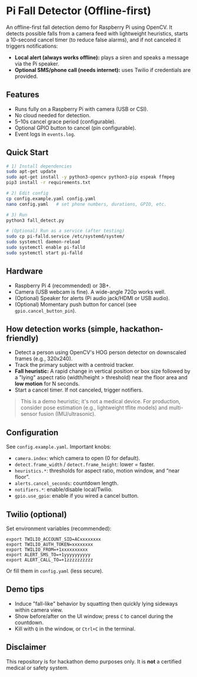 
# Pi Fall Detector (Offline-first)

An offline-first fall detection demo for Raspberry Pi using OpenCV. It detects possible falls from a camera feed with lightweight heuristics, starts a 10-second cancel timer (to reduce false alarms), and if not canceled it triggers notifications:

- **Local alert (always works offline):** plays a siren and speaks a message via the Pi speaker.
- **Optional SMS/phone call (needs internet):** uses Twilio if credentials are provided.

## Features
- Runs fully on a Raspberry Pi with camera (USB or CSI).
- No cloud needed for detection.
- 5–10s cancel grace period (configurable).
- Optional GPIO button to cancel (pin configurable).
- Event logs in `events.log`.

## Quick Start
```bash
# 1) Install dependencies
sudo apt-get update
sudo apt-get install -y python3-opencv python3-pip espeak ffmpeg
pip3 install -r requirements.txt

# 2) Edit config
cp config.example.yaml config.yaml
nano config.yaml   # set phone numbers, durations, GPIO, etc.

# 3) Run
python3 fall_detect.py

# (Optional) Run as a service (after testing)
sudo cp pi-falld.service /etc/systemd/system/
sudo systemctl daemon-reload
sudo systemctl enable pi-falld
sudo systemctl start pi-falld
```

## Hardware
- Raspberry Pi 4 (recommended) or 3B+.
- Camera (USB webcam is fine). A wide-angle 720p works well.
- (Optional) Speaker for alerts (Pi audio jack/HDMI or USB audio).
- (Optional) Momentary push button for cancel (see `gpio.cancel_button_pin`).

## How detection works (simple, hackathon-friendly)
- Detect a person using OpenCV's HOG person detector on downscaled frames (e.g., 320x240).
- Track the primary subject with a centroid tracker.
- **Fall heuristic:** A rapid change in vertical position or box size followed by a "lying" aspect ratio (width/height > threshold) near the floor area and **low motion** for N seconds.
- Start a cancel timer. If not canceled, trigger notifiers.

> This is a demo heuristic; it's not a medical device. For production, consider pose estimation (e.g., lightweight tflite models) and multi-sensor fusion (IMU/ultrasonic).

## Configuration
See `config.example.yaml`. Important knobs:
- `camera.index`: which camera to open (0 for default).
- `detect.frame_width` / `detect.frame_height`: lower = faster.
- `heuristics.*`: thresholds for aspect ratio, motion window, and “near floor”.
- `alerts.cancel_seconds`: countdown length.
- `notifiers.*`: enable/disable local/Twilio.
- `gpio.use_gpio`: enable if you wired a cancel button.

## Twilio (optional)
Set environment variables (recommended):
```
export TWILIO_ACCOUNT_SID=ACxxxxxxxx
export TWILIO_AUTH_TOKEN=xxxxxxxx
export TWILIO_FROM=+1xxxxxxxxxx
export ALERT_SMS_TO=+1yyyyyyyyyy
export ALERT_CALL_TO=+1zzzzzzzzzz
```
Or fill them in `config.yaml` (less secure).

## Demo tips
- Induce "fall-like" behavior by squatting then quickly lying sideways within camera view.
- Show before/after on the UI window; press `C` to cancel during the countdown.
- Kill with `Q` in the window, or `Ctrl+C` in the terminal.

## Disclaimer
This repository is for hackathon demo purposes only. It is **not** a certified medical or safety system.
